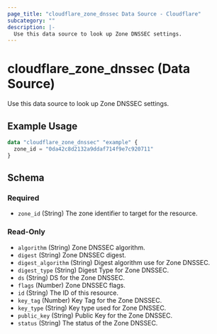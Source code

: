 ```yaml
---
page_title: "cloudflare_zone_dnssec Data Source - Cloudflare"
subcategory: ""
description: |-
  Use this data source to look up Zone DNSSEC settings.
---
```


# cloudflare_zone_dnssec (Data Source)

Use this data source to look up Zone DNSSEC settings.

## Example Usage

```terraform
data "cloudflare_zone_dnssec" "example" {
  zone_id = "0da42c8d2132a9ddaf714f9e7c920711"
}
```
<!-- schema generated by tfplugindocs -->
## Schema

### Required

- `zone_id` (String) The zone identifier to target for the resource.

### Read-Only

- `algorithm` (String) Zone DNSSEC algorithm.
- `digest` (String) Zone DNSSEC digest.
- `digest_algorithm` (String) Digest algorithm use for Zone DNSSEC.
- `digest_type` (String) Digest Type for Zone DNSSEC.
- `ds` (String) DS for the Zone DNSSEC.
- `flags` (Number) Zone DNSSEC flags.
- `id` (String) The ID of this resource.
- `key_tag` (Number) Key Tag for the Zone DNSSEC.
- `key_type` (String) Key type used for Zone DNSSEC.
- `public_key` (String) Public Key for the Zone DNSSEC.
- `status` (String) The status of the Zone DNSSEC.


